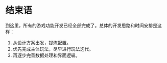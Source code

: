 # 结束语

到这里，所有的游戏功能开发已经全部完成了。总体的开发思路和时间安排是这样：
1. 从设计方案出发，提炼配置。
2. 优先完成主体玩法，尽早进行玩法迭代。
3. 再逐步完善数据处理和界面逻辑。
